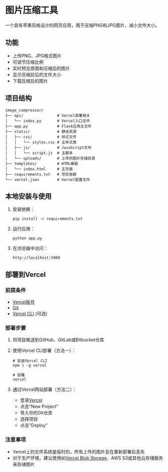 # 图片压缩工具

一个具有苹果风格设计的网页应用，用于压缩PNG和JPG图片，减小文件大小。

## 功能

- 上传PNG、JPG格式图片
- 可调节压缩比例
- 实时预览原图和压缩后的图片
- 显示压缩前后的文件大小
- 下载压缩后的图片

## 项目结构

```
image_compressor/
├── api/               # Vercel部署相关
│   └── index.py       # Vercel入口文件
├── app.py             # Flask应用主文件
├── static/            # 静态资源
│   ├── css/           # 样式文件
│   │   └── styles.css # 主样式表
│   ├── js/            # JavaScript文件
│   │   └── script.js  # 主脚本
│   └── uploads/       # 上传的图片存储目录
├── templates/         # HTML模板
│   └── index.html     # 主页面
├── requirements.txt   # 项目依赖
└── vercel.json        # Vercel配置文件
```

## 本地安装与使用

1. 安装依赖：
   ```
   pip install -r requirements.txt
   ```

2. 运行应用：
   ```
   python app.py
   ```

3. 在浏览器中访问：
   ```
   http://localhost:5000
   ```

## 部署到Vercel

### 前提条件

- [Vercel账号](https://vercel.com/signup)
- [Git](https://git-scm.com/downloads)
- [Vercel CLI](https://vercel.com/cli) (可选)

### 部署步骤

1. 将项目推送到GitHub、GitLab或Bitbucket仓库

2. 使用Vercel CLI部署（方法一）：
   ```
   # 安装Vercel CLI
   npm i -g vercel

   # 部署
   vercel
   ```

3. 通过Vercel网站部署（方法二）：
   - 登录[Vercel](https://vercel.com/)
   - 点击"New Project"
   - 导入你的Git仓库
   - 选择项目
   - 点击"Deploy"

### 注意事项

- Vercel上的文件系统是临时的，所有上传的图片会在重新部署后丢失
- 对于生产环境，建议使用如[Vercel Blob Storage](https://vercel.com/docs/storage/vercel-blob)、AWS S3或其他云存储服务来存储图片 